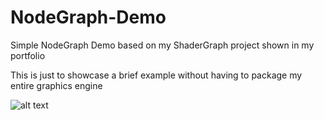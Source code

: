 # NodeGraph-Demo
Simple NodeGraph Demo based on my ShaderGraph project shown in my portfolio

This is just to showcase a brief example without having to package my entire graphics engine

![alt text](https://github.com/ReinGD/NodeGraph-Demo/NodeGraphDemo.png?raw=true)
